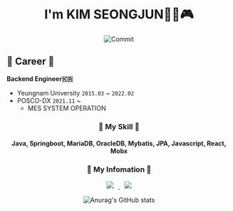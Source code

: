 <div align="center">
    
# I'm KIM SEONGJUN🧑‍💻🎮  
    
![Commit](https://user-images.githubusercontent.com/57768558/108633259-a2417200-74b6-11eb-8910-5e75b191a47e.gif)   

</div>

## 🎲 Career 🎲
**Backend Engineer🇰🇷**
- Yeungnam University ```2015.03``` ~ ```2022.02```  
- POSCO-DX ```2021.11``` ~ 
    * MES SYSTEM OPERATION
<div align="center">
    
<h3 align="center">🧩 My Skill 🧩</h3>
<h4 align="center">Java, Springboot, MariaDB, OracleDB, Mybatis, JPA, Javascript, React, Mobx

<h3 align="center">🧷 My Infomation 🧷</h3>

<a href="https://instagram.com/mk_seo_10">
    <img 
        src="http://img.shields.io/badge/-Instagram-E4405F?style=flat&logo=Instagram&logoColor=white&link=https://instagram.com/mk_seo_10/"
        style="height : auto; margin-left : 10px; margin-right : 10px;"/>
</a>
  
<a align="center" href="[https://www.notion.so/e35ae9c8467846c7a1ad67701a3a4649/](https://tricky-scissor-342.notion.site/b69baf509eb240dc93f1a495607d5bb9)">
    <img 
        src="http://img.shields.io/badge/-Portfolio-000000?             style=flat&logo=Notion&logoColor=white&link=https://www.notion.so/e35ae9c8467846c7a1ad67701a3a4649/"
        style="height : auto; margin-left : 10px; margin-right : 10px;"/>
</a>
  
![Anurag's GitHub stats](https://github-readme-stats.vercel.app/api?username=mmkseoj&show_icons=true&theme=tokyonight)  

</div>
<!--
**mmkseoj/mmkseoj** is a ✨ _special_ ✨ repository because its `README.md` (this file) appears on your GitHub profile.  
